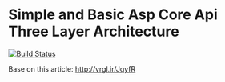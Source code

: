 # Simple and Basic Asp Core Api Three Layer Architecture 

[![Build Status](https://travis-ci.org/joemccann/dillinger.svg?branch=master)](https://travis-ci.org/joemccann/dillinger)

Base on this article:
http://vrgl.ir/JqyfR
